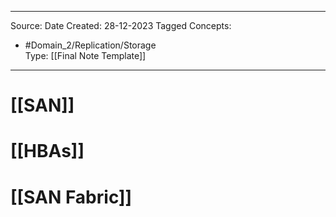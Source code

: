 - - -
Source:
Date Created:  28-12-2023
Tagged Concepts:
- #Domain_2/Replication/Storage  
Type: [[Final Note Template]]
- - - 


# [[SAN]]
# [[HBAs]]
# [[SAN Fabric]]